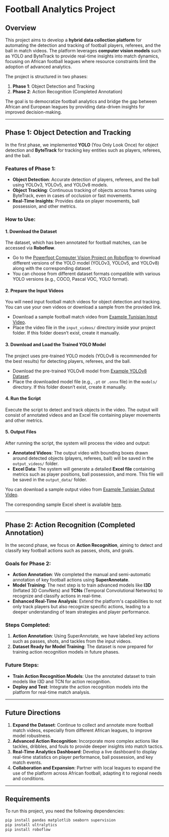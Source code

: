 # Football Analytics Project

## Overview

This project aims to develop a **hybrid data collection platform** for automating the detection and tracking of football players, referees, and the ball in match videos. The platform leverages **computer vision models** such as YOLO and ByteTrack to provide real-time insights into match dynamics, focusing on African football leagues where resource constraints limit the adoption of advanced analytics.

The project is structured in two phases:
1. **Phase 1**: Object Detection and Tracking
2. **Phase 2**: Action Recognition (Completed Annotation)

The goal is to democratize football analytics and bridge the gap between African and European leagues by providing data-driven insights for improved decision-making.

---

## Phase 1: Object Detection and Tracking

In the first phase, we implemented **YOLO** (You Only Look Once) for object detection and **ByteTrack** for tracking key entities such as players, referees, and the ball.

### Features of Phase 1:
- **Object Detection**: Accurate detection of players, referees, and the ball using YOLOv3, YOLOv5, and YOLOv8 models.
- **Object Tracking**: Continuous tracking of objects across frames using ByteTrack, even in cases of occlusion or fast movements.
- **Real-Time Insights**: Provides data on player movements, ball possession, and other metrics.

### How to Use:

#### 1. **Download the Dataset**

The dataset, which has been annotated for football matches, can be accessed via **Roboflow**.

- Go to the [Powerfoot Computer Vision Project on Roboflow](https://universe.roboflow.com/esprit-po5qf/powerfoot) to download different versions of the YOLO model (YOLOv3, YOLOv5, and YOLOv8) along with the corresponding dataset.
- You can choose from different dataset formats compatible with various YOLO versions (e.g., COCO, Pascal VOC, YOLO format).

#### 2. **Prepare the Input Videos**

You will need input football match videos for object detection and tracking. You can use your own videos or download a sample from the provided link.

- Download a sample football match video from [Example Tunisian Input Video](https://drive.google.com/file/d/1HkajT-JujZwkUuqEkI6U6CuCwx7BfcWS/view?usp=drive_link).
- Place the video file in the `input_videos/` directory inside your project folder. If this folder doesn’t exist, create it manually.

#### 3. **Download and Load the Trained YOLO Model**

The project uses pre-trained YOLO models (YOLOv8 is recommended for the best results) for detecting players, referees, and the ball.

- Download the pre-trained YOLOv8 model from [Example YOLOv8 Dataset](https://drive.google.com/file/d/13WSdTF2D-uc_aSkuAIsdG9cetyqPvZaX/view?usp=drive_link).
- Place the downloaded model file (e.g., `.pt` or `.onnx` file) in the `models/` directory. If this folder doesn’t exist, create it manually.

#### 4. **Run the Script**

Execute the script to detect and track objects in the video. The output will consist of annotated videos and an Excel file containing player movements and other metrics.

#### 5. **Output Files**

After running the script, the system will process the video and output:

- **Annotated Videos**: The output video with bounding boxes drawn around detected objects (players, referees, ball) will be saved in the `output_videos/` folder.
- **Excel Data**: The system will generate a detailed **Excel file** containing metrics such as player positions, ball possession, and more. This file will be saved in the `output_data/` folder.

You can download a sample output video from [Example Tunisian Output Video](https://drive.google.com/file/d/1s2TuhMSsJfWNaijPv8VvBsUkiXqQ2lEj/view?usp=drive_link).

The corresponding sample Excel sheet is available [here](https://docs.google.com/spreadsheets/d/1fCGVFfCSkONewrB1hoJljajUjM2X1Ue7/edit?usp=drive_link&ouid=112565924282064934387&rtpof=true&sd=true).

---

## Phase 2: Action Recognition (Completed Annotation)

In the second phase, we focus on **Action Recognition**, aiming to detect and classify key football actions such as passes, shots, and goals.

### Goals for Phase 2:
- **Action Annotation**: We completed the manual and semi-automatic annotation of key football actions using **SuperAnnotate**.
- **Model Training**: The next step is to train advanced models like **I3D** (Inflated 3D ConvNets) and **TCNs** (Temporal Convolutional Networks) to recognize and classify actions in real-time.
- **Enhanced Real-Time Analysis**: Extend the platform's capabilities to not only track players but also recognize specific actions, leading to a deeper understanding of team strategies and player performance.

### Steps Completed:
1. **Action Annotation**: Using SuperAnnotate, we have labeled key actions such as passes, shots, and tackles from the input videos.
2. **Dataset Ready for Model Training**: The dataset is now prepared for training action recognition models in future phases.

### Future Steps:
- **Train Action Recognition Models**: Use the annotated dataset to train models like I3D and TCN for action recognition.
- **Deploy and Test**: Integrate the action recognition models into the platform for real-time match analysis.

---

## Future Directions

1. **Expand the Dataset**: Continue to collect and annotate more football match videos, especially from different African leagues, to improve model robustness.
2. **Advanced Action Recognition**: Incorporate more complex actions like tackles, dribbles, and fouls to provide deeper insights into match tactics.
3. **Real-Time Analytics Dashboard**: Develop a live dashboard to display real-time statistics on player performance, ball possession, and key match events.
4. **Collaboration and Expansion**: Partner with local leagues to expand the use of the platform across African football, adapting it to regional needs and conditions.

---

## Requirements

To run this project, you need the following dependencies:

```bash
pip install pandas matplotlib seaborn supervision
pip install ultralytics
pip install roboflow
 